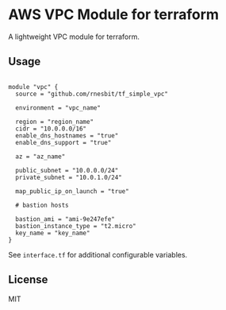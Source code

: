 # AWS VPC Module for terraform

A lightweight VPC module for terraform.

## Usage

```hcl

module "vpc" {
  source = "github.com/rnesbit/tf_simple_vpc"

  environment = "vpc_name"

  region = "region_name"
  cidr = "10.0.0.0/16"
  enable_dns_hostnames = "true"
  enable_dns_support = "true"

  az = "az_name"

  public_subnet = "10.0.0.0/24"
  private_subnet = "10.0.1.0/24"

  map_public_ip_on_launch = "true"

  # bastion hosts

  bastion_ami = "ami-9e247efe"
  bastion_instance_type = "t2.micro"
  key_name = "key_name"
}

```

See `interface.tf` for additional configurable variables.

## License

MIT
